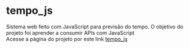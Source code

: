 # tempo_js
Sistema web feito com JavaScript para previsão do tempo. O objetivo do projeto foi aprender a consumir APIs com JavaScript
<br>
Acesse a página do projeto por este link <a href="https://joaopedro2dev.github.io/tempo_js/">tempo_js</a>
